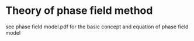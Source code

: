 # Theory of phase field method
see phase field model.pdf for the basic concept and equation of phase field model
 
#

